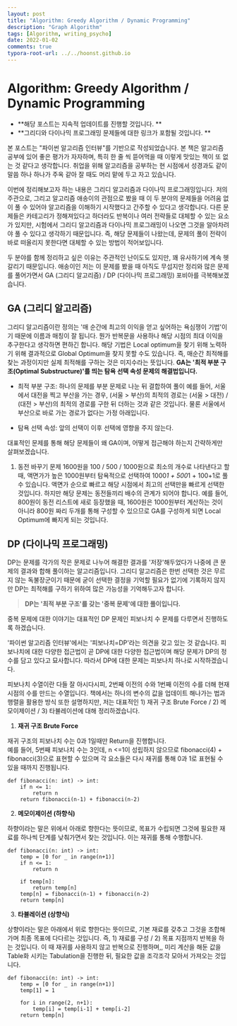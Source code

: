 ```yaml
---
layout: post
title: "Algorithm: Greedy Algorithm / Dynamic Programming"
description: "Graph Algorithm"
tags: [Algorithm, writing_psycho]
date: 2022-01-02
comments: true
typora-root-url: ../../hoonst.github.io
---
```

# Algorithm: Greedy Algorithm / Dynamic Programming

- **해당 포스트는 지속적 업데이트를 진행할 것입니다. **
- **그리디와 다이나믹 프로그래밍 문제들에 대한 링크가 포함될 것입니다. **

본 포스트는 "파이썬 알고리즘 인터뷰"를 기반으로 작성되었습니다. 본 책은 알고리즘 공부에 있어 좋은 평가가 자자하며, 특히 한 줄 씩 뜯어먹을 때 이렇게 맛있는 책이 또 없는 것 같다고 생각합니다. 취업을 위해 알고리즘을 공부하는 현 시점에서 성경과도 같이 말씀 하나 하나가 주옥 같아 잘 때도 머리 맡에 두고 자고 있습니다. 

이번에 정리해보고자 하는 내용은 그리디 알고리즘과 다이나믹 프로그래밍입니다. 저의 주관으로, 그리고 알고리즘 애송이의 관점으로 봤을 때 이 두 분야의 문제들을 어려움 없이 풀 수 있어야 알고리즘을 이해하기 시작했다고 간주할 수 있다고 생각합니다. 다른 문제들은 카테고리가 정해져있다고 하더라도 반복이나 여러 전략들로 대체할 수 있는 요소가 있지만, 시험에서 그리디 알고리즘과 다이나믹 프로그래밍이 나오면 그것을 알아차려야 풀 수 있다고 생각하기 때문입니다. 
즉, 해당 문제들이 나왔는데, 문제의 풀이 전략이 바로 떠올리지 못한다면 대체할 수 있는 방법이 적어보입니다. 

두 분야를 함께 정리하고 싶은 이유는 주관적인 난이도도 있지만, 꽤 유사하기에 계속 헷갈리기 때문입니다. 애송이인 저는 이 문제를 봤을 때 아직도 무섭지만 정리와 많은 문제를 풀어가면서 GA (그리디 알고리즘) / DP (다이나믹 프로그래밍) 포비아를 극복해보겠습니다. 

## GA (그리디 알고리즘)
그리디 알고리즘이란 정의는 '매 순간에 최고의 이익을 얻고 싶어하는 욕심쟁이 기법'이기 때문에 이름과 매칭이 잘 됩니다. 뭔가 반복문을 사용하나 해당 시점의 최대 이익을 추구한다고 생각하면 편하긴 합니다. 해당 기법은 Local optimum을 찾기 위해 노력하기 위해 결과적으로 Global Optimum을 찾지 못할 수도 있습니다. 즉, 매순간 최적해를 찾는 과정이지만 실제 최적해를 구하는 것은 미지수라는 뜻입니다. 
**GA는 '최적 부분 구조(Optimal Substructure)'를 띄는 탐욕 선택 속성 문제의 해결법입니다.** 

* 최적 부분 구조: 하나의 문제를 부분 문제로 나눈 뒤 결합하여 풀이
예를 들어, 서울에서 대전을 찍고 부산을 가는 경우, (서울 > 부산)의 최적의 경로는 (서울 > 대전) / (대전 > 부산)의 최적의 경로를 구한 뒤 더하는 것과 같은 것입니다. 물론 서울에서 부산으로 바로 가는 경로가 없다는 가정 아래입니다. 

* 탐욕 선택 속성: 앞의 선택이 이후 선택에 영향을 주지 않는다.

대표적인 문제를 통해 해당 문제들이 왜 GA이며, 어떻게 접근해야 하는지 간략하게만 살펴보겠습니다. 

1. 동전 바꾸기 문제
1600원을 100 / 500 / 1000원으로 최소의 개수로 나타낸다고 할 때, 액면가가 높은 1000원부터 탐욕적으로 선택하여 1000*1 + 500*1 + 100+1로 풀 수 있습니다. 액면가 순으로 빠르고 해당 시점에서 최고의 선택만을 빠르게 선택한 것입니다. 
하지만 해당 문제는 동전들끼리 배수의 관계가 되어야 합니다. 예를 들어, 800원이 동전 리스트에 새로 등장했을 때, 1600원은 1000원부터 계산하는 것이 아니라 800원 짜리 두개를 통해 구성할 수 있으므로 GA를 구성하게 되면 Local Optimum에 빠지게 되는 것입니다. 

## DP (다이나믹 프로그래밍)
DP는 문제를 각가의 작은 문제로 나누어 해결한 결과를 '저장'해두었다가 나중에 큰 문제의 결과와 합해 풀이하는 알고리즘입니다. 
그리디 알고리즘은 한번 선택한 것은 무르지 않는 독불장군이기 때문에 굳이 선택한 결정을 기억할 필요가 없기에 기록하지 않지만 DP는 최적해를 구하기 위하여 많은 가능성을 기억해두고자 합니다. 

> **DP는 '최적 부분 구조'를 갖는 '중복 문제'에 대한 풀이입니다.** 

중복 문제에 대한 이야기는 대표적인 DP 문제인 피보나치 수 문제를 다루면서 진행하도록 하겠습니다. 

'파이썬 알고리즘 인터뷰'에서는 '피보나치=DP'라는 의견을 갖고 있는 것 같습니다. 피보나치에 대한 다양한 접근법이 곧 DP에 대한 다양한 접근법이며 해당 문제가 DP의 정수를 담고 있다고 묘사합니다. 따라서 DP에 대한 문제는 피보나치 하나로 시작하겠습니다. 

피보나치 수열이란 다들 잘 아시다시피, 2번째 이전의 수와 1번째 이전의 수를 더해 현재 시점의 수를 만드는 수열입니다. 책에서는 하나의 변수의 값을 업데이트 해나가는 법과 행렬을 활용한 방식 또한 설명하지만, 저는 대표적인 1) 재귀 구조 Brute Force / 2) 메모이제이션 / 3) 타뷸레이션에 대해 정리하겠습니다. 

1. **재귀 구조 Brute Force**  

재귀 구조의 피보나치 수는 0과 1일때만 Return을 진행합니다.  
예를 들어, 5번째 피보나치 수는 3인데, n <=1이 성립하지 않으므로 fibonacci(4) + fibonacci(3)으로 표현할 수 있으며 각 요소들은 다시 재귀를 통해 0과 1로 표현될 수 있을 때까지 진행됩니다. 
```
def fibonacci(n: int) -> int:
    if n <= 1:
        return n
    return fibonacci(n-1) + fibonacci(n-2)
```

2. **메모이제이션 (하향식)**  

하향이라는 말은 위에서 아래로 향한다는 뜻이므로, 목표가 수립되면 그것에 필요한 재료를 하나씩 단계를 낮춰가면서 찾는 것입니다. 이는 재귀를 통해 수행합니다. 
```
def fibonacci(n: int) -> int:
    temp = [0 for _ in range(n+1)]
    if n <= 1:
        return n
    
    if temp[n]:
        return temp[n]
    temp[n] = fibonacci(n-1) + fibonacci(n-2)
    return temp[n]  
```

3. **타뷸레이션 (상향식)**  

상향이라는 말은 아래에서 위로 향한다는 뜻이므로, 기본 재료를 갖추고 그것을 조합해가며 최종 목표에 다다르는 것입니다. 즉, 1) 재료를 구성 / 2) 목표 지점까지 반복을 하는 것입니다. 
이 때 재귀를 사용하지 않고 반복으로 진행하며,, 미리 계산을 해둔 값을 Table화 시키는 Tabulation을 진행한 뒤, 필요한 값을 조각조각 모아서 가져오는 것입니다. 
```
def fibonacci(n: int) -> int:
    temp = [0 for _ in range(n+1)]
    temp[1] = 1
    
    for i in range(2, n+1):
        temp[i] = temp[i-1] + temp[i-2]
    return temp[n]
```
